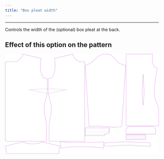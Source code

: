 ```yaml
---
title: "Box pleat width"
---
```


---

Controls the width of the (optional) box pleat at the back.

## Effect of this option on the pattern

![This image shows the effect of this option by superimposing several variants that have a different value for this option](simone_boxpleatwidth_sample.svg "Effect of this option on the pattern")
